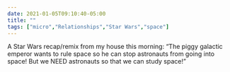 ```yaml
---
date: 2021-01-05T09:10:40-05:00
title: ""
tags: ["micro","Relationships","Star Wars","space"]
---
```

A Star Wars recap/remix from my house this morning: “The piggy galactic emperor wants to rule space so he can stop astronauts from going into space! But we NEED astronauts so that we can study space!”

